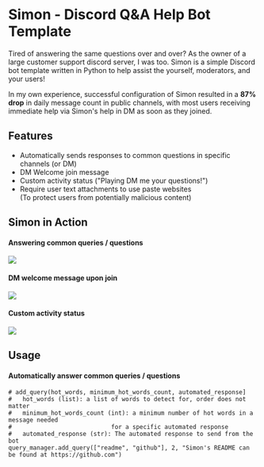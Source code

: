 # Simon - Discord Q&A Help Bot Template
Tired of answering the same questions over and over? As the owner of a large customer support discord server, I was too. Simon is a simple Discord bot template written in Python to help assist the yourself, moderators, and your users! 

In my own experience, successful configuration of Simon resulted in a **87% drop** in daily message count in public channels, with
most users receiving immediate help via Simon's help in DM as soon as they joined.

## Features
* Automatically sends responses to common questions in specific channels (or DM)
* DM Welcome join message
* Custom activity status ("Playing DM me your questions!")
* Require user text attachments to use paste websites \
  (To protect users from potentially malicious content)

## Simon in Action
#### Answering common queries / questions
![](https://i.imgur.com/NnDJLib.png)

#### DM welcome message upon join
![](https://i.imgur.com/Lx0CF4x.png)

#### Custom activity status
![](https://i.imgur.com/NQ4NAmR.png)

## Usage

#### Automatically answer common queries / questions
```
# add_query(hot_words, minimum_hot_words_count, automated_response]
#   hot_words (list): a list of words to detect for, order does not matter
#   minimum_hot_words_count (int): a minimum number of hot words in a message needed
#                            for a specific automated response
#   automated_response (str): The automated response to send from the bot
query_manager.add_query(["readme", "github"], 2, "Simon's README can be found at https://github.com")
```

